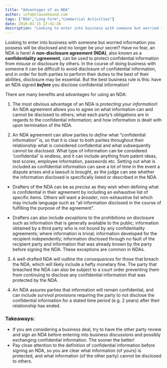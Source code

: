 ```yaml
---
title: "Advantages of an NDA"
author: info@clausehound.com
tags: ["NDA","Long Form","Commercial Activities"]
date: 2016-01-15 17:41:30
description: "Looking to enter into business with someone but worried information you possess will be disclosed and no longer be your secret?"
---
```


Looking to enter into business with someone but worried information you possess will be disclosed and no longer be your secret? Have no fear, an NDA is here! A **non-disclosure agreement (NDA)**, also known as a **confidentiality agreement**, can be used to protect confidential information from misuse or disclosure by others. In the course of doing business with someone it can be difficult to avoid disclosure of confidential information, and in order for both parties to perform their duties to the best of their abilities, disclosure may be essential. But the best business rule is this: have an NDA signed ***before*** you disclose confidential information!

There are many benefits and advantages for using an NDA:

1) The most obvious advantage of an NDA is *protecting your information*! An NDA agreement allows you to agree on what information can and cannot be disclosed to others; what each party’s obligations are in regards to the confidential information; and how information is dealt with upon termination of the NDA.

2) An NDA agreement can allow parties to *define* what “confidential information” is, so that it is clear to both parties throughout their relationship what is considered confidential and what subsequently cannot be disclosed. What type of information can be considered ‘confidential’ is endless, and it can include anything from patent ideas, test scores, employee information, passwords etc. Setting out what is included as confidential information can save a lot of time in the event a dispute arises and a lawsuit is brought, as the judge can see whether the information disclosed is specifically listed or described in the NDA. 

- Drafters of the NDA can be as *precise* as they wish when defining what is confidential in their agreement by including an exhaustive list of specific items. Others will want a *broader*, non-exhaustive list which may include language such as “all information disclosed in the course of fulfilling the purpose of the agreement”.

- Drafters can also include *exceptions* to the prohibitions on disclosure such as information that is generally available to the public; information obtained by a third party who is not bound by any confidentiality agreements; where information is trivial; information developed for the recipient independently; information disclosed through no fault of the recipient party and information that was already known by the party before signing the NDA. These exceptions are common in NDAs.

3)    A well-drafted NDA will outline the *consequences* for those that breach the NDA, which will likely include a hefty monetary fine. The party that breached the NDA can also be subject to a court order preventing them from continuing to disclose any confidential information that was protected by the NDA.

 

4)  An NDA assures parties that information will remain confidential, and can include *survival provisions* requiring the party to not disclose the confidential information for a stated time period (e.g. 2 years) after their relationship has ended.

 

### Takeaways:
- If you are considering a business deal, try to have the other party review and sign an NDA before entering into business discussions and possibly exchanging confidential information. The sooner the better!
- Pay close attention to the definition of confidential information before signing an NDA, so you are clear what information (of yours) is protected, and what information (of the other party) cannot be disclosed to others.
